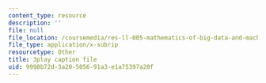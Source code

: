 ```yaml
---
content_type: resource
description: ''
file: null
file_location: /coursemedia/res-ll-005-mathematics-of-big-data-and-machine-learning-january-iap-2020/9998b72d3a20505691a3e1a75397a20f_ADQck0zeBLQ.vtt
file_type: application/x-subrip
resourcetype: Other
title: 3play caption file
uid: 9998b72d-3a20-5056-91a3-e1a75397a20f
---
```

